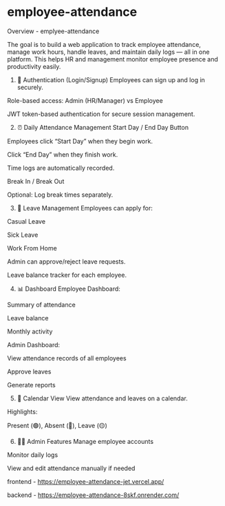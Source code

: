 # employee-attendance


Overview - emplyee-attendance 

The goal is to build a web application to track employee attendance, manage work hours, handle leaves, and maintain daily logs — all in one platform. This helps HR and management monitor employee presence and productivity easily.


1. 🔐 Authentication (Login/Signup)
Employees can sign up and log in securely.

Role-based access: Admin (HR/Manager) vs Employee

JWT token-based authentication for secure session management.







2. ⏰ Daily Attendance Management
Start Day / End Day Button

Employees click “Start Day” when they begin work.

Click “End Day” when they finish work.

Time logs are automatically recorded.

Break In / Break Out

Optional: Log break times separately.








3. 📅 Leave Management
Employees can apply for:

Casual Leave

Sick Leave

Work From Home

Admin can approve/reject leave requests.

Leave balance tracker for each employee.









4. 📊 Dashboard
Employee Dashboard:

Summary of attendance

Leave balance

Monthly activity

Admin Dashboard:

View attendance records of all employees

Approve leaves

Generate reports









5. 📅 Calendar View
View attendance and leaves on a calendar.

Highlights:

Present (🟢), Absent (🔴), Leave (🟡)






6. 👨‍💼 Admin Features
Manage employee accounts

Monitor daily logs

View and edit attendance manually if needed






frontend - https://employee-attendance-jet.vercel.app/

backend  - https://employee-attendance-8skf.onrender.com/










